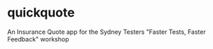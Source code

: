 quickquote
==========

An Insurance Quote app for the Sydney Testers "Faster Tests, Faster Feedback" workshop
